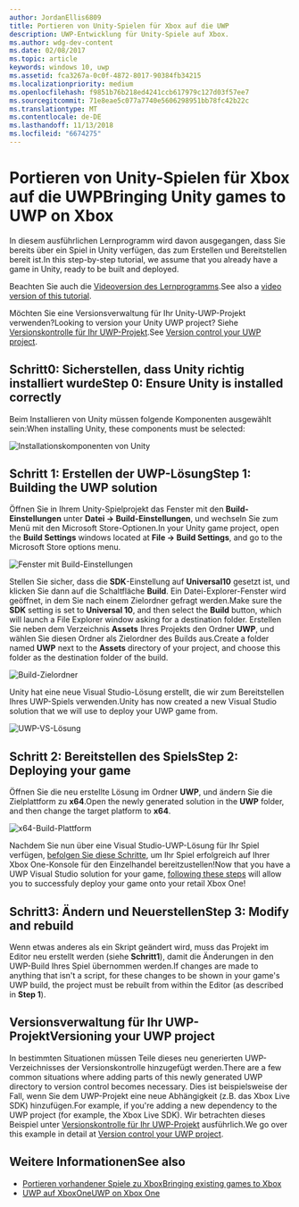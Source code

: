 ```yaml
---
author: JordanEllis6809
title: Portieren von Unity-Spielen für Xbox auf die UWP
description: UWP-Entwicklung für Unity-Spiele auf Xbox.
ms.author: wdg-dev-content
ms.date: 02/08/2017
ms.topic: article
keywords: windows 10, uwp
ms.assetid: fca3267a-0c0f-4872-8017-90384fb34215
ms.localizationpriority: medium
ms.openlocfilehash: f9851b76b218ed4241ccb617979c127d03f57ee7
ms.sourcegitcommit: 71e8eae5c077a7740e5606298951bb78fc42b22c
ms.translationtype: MT
ms.contentlocale: de-DE
ms.lasthandoff: 11/13/2018
ms.locfileid: "6674275"
---
```

# <a name="bringing-unity-games-to-uwp-on-xbox"></a><span data-ttu-id="2422f-104">Portieren von Unity-Spielen für Xbox auf die UWP</span><span class="sxs-lookup"><span data-stu-id="2422f-104">Bringing Unity games to UWP on Xbox</span></span>


<span data-ttu-id="2422f-105">In diesem ausführlichen Lernprogramm wird davon ausgegangen, dass Sie bereits über ein Spiel in Unity verfügen, das zum Erstellen und Bereitstellen bereit ist.</span><span class="sxs-lookup"><span data-stu-id="2422f-105">In this step-by-step tutorial, we assume that you already have a game in Unity, ready to be built and deployed.</span></span>

<span data-ttu-id="2422f-106">Beachten Sie auch die [Videoversion des Lernprogramms](https://www.youtube.com/watch?v=f0Ptvw7k-CE).</span><span class="sxs-lookup"><span data-stu-id="2422f-106">See also a [video version of this tutorial](https://www.youtube.com/watch?v=f0Ptvw7k-CE).</span></span>

<span data-ttu-id="2422f-107">Möchten Sie eine Versionsverwaltung für Ihr Unity-UWP-Projekt verwenden?</span><span class="sxs-lookup"><span data-stu-id="2422f-107">Looking to version your Unity UWP project?</span></span> <span data-ttu-id="2422f-108">Siehe [Versionskontrolle für Ihr UWP-Projekt](development-lanes-unity-versioning.md).</span><span class="sxs-lookup"><span data-stu-id="2422f-108">See [Version control your UWP project](development-lanes-unity-versioning.md).</span></span>

## <a name="step-0-ensure-unity-is-installed-correctly"></a><span data-ttu-id="2422f-109">Schritt0: Sicherstellen, dass Unity richtig installiert wurde</span><span class="sxs-lookup"><span data-stu-id="2422f-109">Step 0: Ensure Unity is installed correctly</span></span>

<span data-ttu-id="2422f-110">Beim Installieren von Unity müssen folgende Komponenten ausgewählt sein:</span><span class="sxs-lookup"><span data-stu-id="2422f-110">When installing Unity, these components must be selected:</span></span>

![Installationskomponenten von Unity](images/unity-install-components.png)

## <a name="step-1-building-the-uwp-solution"></a><span data-ttu-id="2422f-112">Schritt 1: Erstellen der UWP-Lösung</span><span class="sxs-lookup"><span data-stu-id="2422f-112">Step 1: Building the UWP solution</span></span>

<span data-ttu-id="2422f-113">Öffnen Sie in Ihrem Unity-Spielprojekt das Fenster mit den **Build-Einstellungen** unter **Datei -> Build-Einstellungen**, und wechseln Sie zum Menü mit den Microsoft Store-Optionen.</span><span class="sxs-lookup"><span data-stu-id="2422f-113">In your Unity game project, open the **Build Settings** windows located at **File -> Build Settings**, and go to the Microsoft Store options menu.</span></span>

![Fenster mit Build-Einstellungen](images/build-settings.png)

<span data-ttu-id="2422f-115">Stellen Sie sicher, dass die **SDK**-Einstellung auf **Universal10** gesetzt ist, und klicken Sie dann auf die Schaltfläche **Build**. Ein Datei-Explorer-Fenster wird geöffnet, in dem Sie nach einem Zielordner gefragt werden.</span><span class="sxs-lookup"><span data-stu-id="2422f-115">Make sure the **SDK** setting is set to **Universal 10**, and then select the **Build** button, which will launch a File Explorer window asking for a destination folder.</span></span> <span data-ttu-id="2422f-116">Erstellen Sie neben dem Verzeichnis **Assets** Ihres Projekts den Ordner **UWP**, und wählen Sie diesen Ordner als Zielordner des Builds aus.</span><span class="sxs-lookup"><span data-stu-id="2422f-116">Create a folder named **UWP** next to the **Assets** directory of your project, and choose this folder as the destination folder of the build.</span></span>

![Build-Zielordner](images/build-destination.png)

<span data-ttu-id="2422f-118">Unity hat eine neue Visual Studio-Lösung erstellt, die wir zum Bereitstellen Ihres UWP-Spiels verwenden.</span><span class="sxs-lookup"><span data-stu-id="2422f-118">Unity has now created a new Visual Studio solution that we will use to deploy your UWP game from.</span></span>

![UWP-VS-Lösung](images/uwp-vs-solution.png)

## <a name="step-2-deploying-your-game"></a><span data-ttu-id="2422f-120">Schritt 2: Bereitstellen des Spiels</span><span class="sxs-lookup"><span data-stu-id="2422f-120">Step 2: Deploying your game</span></span>

<span data-ttu-id="2422f-121">Öffnen Sie die neu erstellte Lösung im Ordner **UWP**, und ändern Sie die Zielplattform zu **x64**.</span><span class="sxs-lookup"><span data-stu-id="2422f-121">Open the newly generated solution in the **UWP** folder, and then change the target platform to **x64**.</span></span>

![x64-Build-Plattform](images/x64-build-platform.png)

<span data-ttu-id="2422f-123">Nachdem Sie nun über eine Visual Studio-UWP-Lösung für Ihr Spiel verfügen, [befolgen Sie diese Schritte](getting-started.md), um Ihr Spiel erfolgreich auf Ihrer Xbox One-Konsole für den Einzelhandel bereitzustellen!</span><span class="sxs-lookup"><span data-stu-id="2422f-123">Now that you have a UWP Visual Studio solution for your game, [following these steps](getting-started.md) will allow you to successfuly deploy your game onto your retail Xbox One!</span></span>

## <a name="step-3-modify-and-rebuild"></a><span data-ttu-id="2422f-124">Schritt3: Ändern und Neuerstellen</span><span class="sxs-lookup"><span data-stu-id="2422f-124">Step 3: Modify and rebuild</span></span>

<span data-ttu-id="2422f-125">Wenn etwas anderes als ein Skript geändert wird, muss das Projekt im Editor neu erstellt werden (siehe __Schritt1__), damit die Änderungen in den UWP-Build Ihres Spiel übernommen werden.</span><span class="sxs-lookup"><span data-stu-id="2422f-125">If changes are made to anything that isn't a script, for these changes to be shown in your game's UWP build, the project must be rebuilt from within the Editor (as described in __Step 1__).</span></span>

## <a name="versioning-your-uwp-project"></a><span data-ttu-id="2422f-126">Versionsverwaltung für Ihr UWP-Projekt</span><span class="sxs-lookup"><span data-stu-id="2422f-126">Versioning your UWP project</span></span>

<span data-ttu-id="2422f-127">In bestimmten Situationen müssen Teile dieses neu generierten UWP-Verzeichnisses der Versionskontrolle hinzugefügt werden.</span><span class="sxs-lookup"><span data-stu-id="2422f-127">There are a few common situations where adding parts of this newly generated UWP directory to version control becomes necessary.</span></span> <span data-ttu-id="2422f-128">Dies ist beispielsweise der Fall, wenn Sie dem UWP-Projekt eine neue Abhängigkeit (z.B. das Xbox Live SDK) hinzufügen.</span><span class="sxs-lookup"><span data-stu-id="2422f-128">For example, if you're adding a new dependency to the UWP project (for example, the Xbox Live SDK).</span></span>  <span data-ttu-id="2422f-129">Wir betrachten dieses Beispiel unter [Versionskontrolle für Ihr UWP-Projekt](development-lanes-unity-versioning.md) ausführlich.</span><span class="sxs-lookup"><span data-stu-id="2422f-129">We go over this example in detail at [Version control your UWP project](development-lanes-unity-versioning.md).</span></span>

## <a name="see-also"></a><span data-ttu-id="2422f-130">Weitere Informationen</span><span class="sxs-lookup"><span data-stu-id="2422f-130">See also</span></span>
- [<span data-ttu-id="2422f-131">Portieren vorhandener Spiele zu Xbox</span><span class="sxs-lookup"><span data-stu-id="2422f-131">Bringing existing games to Xbox</span></span>](development-lanes-landing.md)
- [<span data-ttu-id="2422f-132">UWP auf XboxOne</span><span class="sxs-lookup"><span data-stu-id="2422f-132">UWP on Xbox One</span></span>](index.md)
